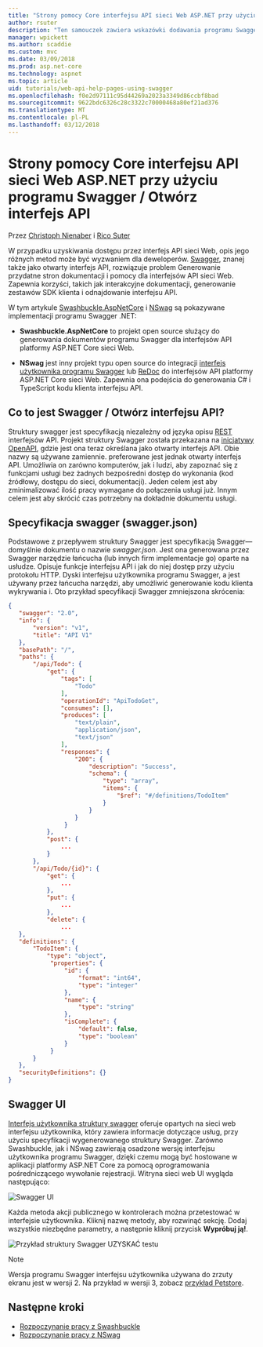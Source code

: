 ```yaml
---
title: "Strony pomocy Core interfejsu API sieci Web ASP.NET przy użyciu programu Swagger / Otwórz interfejs API"
author: rsuter
description: "Ten samouczek zawiera wskazówki dodawania programu Swagger do generowania dokumentacji i strony dla aplikacji interfejsu API sieci Web pomocy."
manager: wpickett
ms.author: scaddie
ms.custom: mvc
ms.date: 03/09/2018
ms.prod: asp.net-core
ms.technology: aspnet
ms.topic: article
uid: tutorials/web-api-help-pages-using-swagger
ms.openlocfilehash: f0e2d97111c95d44269a2023a3349d86ccbf8bad
ms.sourcegitcommit: 9622bdc6326c28c3322c70000468a80ef21ad376
ms.translationtype: MT
ms.contentlocale: pl-PL
ms.lasthandoff: 03/12/2018
---
```

# <a name="aspnet-core-web-api-help-pages-using-swagger--open-api"></a>Strony pomocy Core interfejsu API sieci Web ASP.NET przy użyciu programu Swagger / Otwórz interfejs API

Przez [Christoph Nienaber](https://twitter.com/zuckerthoben) i [Rico Suter](http://rsuter.com)

W przypadku uzyskiwania dostępu przez interfejs API sieci Web, opis jego różnych metod może być wyzwaniem dla deweloperów. [Swagger](https://swagger.io/), znanej także jako otwarty interfejs API, rozwiązuje problem Generowanie przydatne stron dokumentacji i pomocy dla interfejsów API sieci Web. Zapewnia korzyści, takich jak interakcyjne dokumentacji, generowanie zestawów SDK klienta i odnajdowanie interfejsu API.

W tym artykule [Swashbuckle.AspNetCore](https://github.com/domaindrivendev/Swashbuckle.AspNetCore) i [NSwag](https://github.com/RSuter/NSwag) są pokazywane implementacji programu Swagger .NET:

* **Swashbuckle.AspNetCore** to projekt open source służący do generowania dokumentów programu Swagger dla interfejsów API platformy ASP.NET Core sieci Web.

* **NSwag** jest inny projekt typu open source do integracji [interfejs użytkownika programu Swagger](https://swagger.io/swagger-ui/) lub [ReDoc](https://github.com/Rebilly/ReDoc) do interfejsów API platformy ASP.NET Core sieci Web. Zapewnia ona podejścia do generowania C# i TypeScript kodu klienta interfejsu API.

## <a name="what-is-swagger--open-api"></a>Co to jest Swagger / Otwórz interfejsu API?

Struktury swagger jest specyfikacją niezależny od języka opisu [REST](https://en.wikipedia.org/wiki/Representational_state_transfer) interfejsów API. Projekt struktury Swagger została przekazana na [inicjatywy OpenAPI](https://www.openapis.org/), gdzie jest ona teraz określana jako otwarty interfejs API. Obie nazwy są używane zamiennie. preferowane jest jednak otwarty interfejs API. Umożliwia on zarówno komputerów, jak i ludzi, aby zapoznać się z funkcjami usługi bez żadnych bezpośredni dostęp do wykonania (kod źródłowy, dostępu do sieci, dokumentacji). Jeden celem jest aby zminimalizować ilość pracy wymagane do połączenia usługi już. Innym celem jest aby skrócić czas potrzebny na dokładnie dokumentu usługi.

## <a name="swagger-specification-swaggerjson"></a>Specyfikacja swagger (swagger.json)

Podstawowe z przepływem struktury Swagger jest specyfikacją Swagger&mdash;domyślnie dokumentu o nazwie *swagger.json*. Jest ona generowana przez Swagger narzędzie łańcucha (lub innych firm implementacje go) oparte na usłudze. Opisuje funkcje interfejsu API i jak do niej dostęp przy użyciu protokołu HTTP. Dyski interfejsu użytkownika programu Swagger, a jest używany przez łańcucha narzędzi, aby umożliwić generowanie kodu klienta wykrywania i. Oto przykład specyfikacji Swagger zmniejszona skrócenia:

```json
{
   "swagger": "2.0",
   "info": {
       "version": "v1",
       "title": "API V1"
   },
   "basePath": "/",
   "paths": {
       "/api/Todo": {
           "get": {
               "tags": [
                   "Todo"
               ],
               "operationId": "ApiTodoGet",
               "consumes": [],
               "produces": [
                   "text/plain",
                   "application/json",
                   "text/json"
               ],
               "responses": {
                   "200": {
                       "description": "Success",
                       "schema": {
                           "type": "array",
                           "items": {
                               "$ref": "#/definitions/TodoItem"
                           }
                       }
                   }
                }
           },
           "post": {
               ...
           }
       },
       "/api/Todo/{id}": {
           "get": {
               ...
           },
           "put": {
               ...
           },
           "delete": {
               ...
   },
   "definitions": {
       "TodoItem": {
           "type": "object",
            "properties": {
                "id": {
                    "format": "int64",
                    "type": "integer"
                },
                "name": {
                    "type": "string"
                },
                "isComplete": {
                    "default": false,
                    "type": "boolean"
                }
            }
       }
   },
   "securityDefinitions": {}
}
```

## <a name="swagger-ui"></a>Swagger UI

[Interfejs użytkownika struktury swagger](https://swagger.io/swagger-ui/) oferuje opartych na sieci web interfejsu użytkownika, który zawiera informacje dotyczące usług, przy użyciu specyfikacji wygenerowanego struktury Swagger. Zarówno Swashbuckle, jak i NSwag zawierają osadzone wersję interfejsu użytkownika programu Swagger, dzięki czemu mogą być hostowane w aplikacji platformy ASP.NET Core za pomocą oprogramowania pośredniczącego wywołanie rejestracji. Witryna sieci web UI wygląda następująco:

![Swagger UI](web-api-help-pages-using-swagger/_static/swagger-ui.png)

Każda metoda akcji publicznego w kontrolerach można przetestować w interfejsie użytkownika. Kliknij nazwę metody, aby rozwinąć sekcję. Dodaj wszystkie niezbędne parametry, a następnie kliknij przycisk **Wypróbuj ją!**.

![Przykład struktury Swagger UZYSKAĆ testu](web-api-help-pages-using-swagger/_static/get-try-it-out.png)

> [!NOTE]
> Wersja programu Swagger interfejsu użytkownika używana do zrzuty ekranu jest w wersji 2. Na przykład w wersji 3, zobacz [przykład Petstore](http://petstore.swagger.io/).

## <a name="next-steps"></a>Następne kroki

* [Rozpoczynanie pracy z Swashbuckle](xref:tutorials/get-started-with-swashbuckle)
* [Rozpoczynanie pracy z NSwag](xref:tutorials/get-started-with-nswag)
